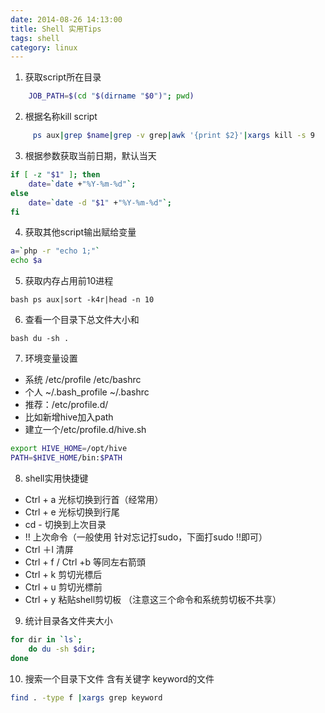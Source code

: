 ```yaml
---
date: 2014-08-26 14:13:00
title: Shell 实用Tips
tags: shell
category: linux
---
```


1. 获取script所在目录
```bash
    JOB_PATH=$(cd "$(dirname "$0")"; pwd)
 ```
2. 根据名称kill script
```bash
     ps aux|grep $name|grep -v grep|awk '{print $2}'|xargs kill -s 9
 ```
3. 根据参数获取当前日期，默认当天
```bash 
if [ -z "$1" ]; then
    date=`date +"%Y-%m-%d"`;
else
    date=`date -d "$1" +"%Y-%m-%d"`;
fi
```
4. 获取其他script输出赋给变量
```bash
a=`php -r "echo 1;"`
echo $a
```
5. 获取内存占用前10进程
```
bash ps aux|sort -k4r|head -n 10
```
6. 查看一个目录下总文件大小和
```
bash du -sh .
```
7. 环境变量设置

* 系统 /etc/profile /etc/bashrc
* 个人 ~/.bash_profile ~/.bashrc
* 推荐：/etc/profile.d/
* 比如新增hive加入path
* 建立一个/etc/profile.d/hive.sh

```bash
export HIVE_HOME=/opt/hive
PATH=$HIVE_HOME/bin:$PATH
```


8. shell实用快捷键

* Ctrl + a 光标切换到行首（经常用）
* Ctrl + e 光标切换到行尾
* cd - 切换到上次目录
* !! 上次命令（一般使用 针对忘记打sudo，下面打sudo !!即可）
* Ctrl ＋l 清屏
* Ctrl + f / Ctrl +b 等同左右箭頭
* Ctrl + k 剪切光標后
* Ctrl + u 剪切光標前
* Ctrl + y 粘贴shell剪切板 （注意这三个命令和系统剪切板不共享）


9. 统计目录各文件夹大小 
```bash
for dir in `ls`;
    do du -sh $dir;
done
```


10. 搜索一个目录下文件 含有关键字 keyword的文件
```bash
find . -type f |xargs grep keyword
```